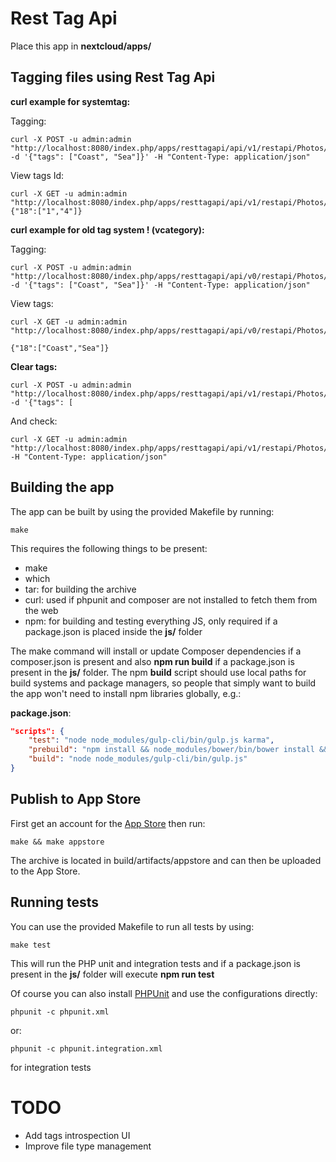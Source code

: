 # Rest Tag Api
Place this app in **nextcloud/apps/**

## Tagging files using Rest Tag Api ##

**curl example for systemtag:**

Tagging:
```
curl -X POST -u admin:admin "http://localhost:8080/index.php/apps/resttagapi/api/v1/restapi/Photos/Coast.jpg" -d '{"tags": ["Coast", "Sea"]}' -H "Content-Type: application/json"
```

View tags Id:
```
curl -X GET -u admin:admin "http://localhost:8080/index.php/apps/resttagapi/api/v1/restapi/Photos/Coast.jpg"
{"18":["1","4"]}
```

**curl example for old tag system ! (vcategory):**

Tagging:
```
curl -X POST -u admin:admin "http://localhost:8080/index.php/apps/resttagapi/api/v0/restapi/Photos/Coast.jpg" -d '{"tags": ["Coast", "Sea"]}' -H "Content-Type: application/json"
```

View tags:
```
curl -X GET -u admin:admin "http://localhost:8080/index.php/apps/resttagapi/api/v0/restapi/Photos/Coast.jpg"

{"18":["Coast","Sea"]}
```

**Clear tags:**
```
curl -X POST -u admin:admin "http://localhost:8080/index.php/apps/resttagapi/api/v1/restapi/Photos/Coast.jpg" -d '{"tags": [
```
And check:
```
curl -X GET -u admin:admin "http://localhost:8080/index.php/apps/resttagapi/api/v1/restapi/Photos/Coast.jpg" -H "Content-Type: application/json"
```

## Building the app

The app can be built by using the provided Makefile by running:

    make

This requires the following things to be present:
* make
* which
* tar: for building the archive
* curl: used if phpunit and composer are not installed to fetch them from the web
* npm: for building and testing everything JS, only required if a package.json is placed inside the **js/** folder

The make command will install or update Composer dependencies if a composer.json is present and also **npm run build** if a package.json is present in the **js/** folder. The npm **build** script should use local paths for build systems and package managers, so people that simply want to build the app won't need to install npm libraries globally, e.g.:

**package.json**:
```json
"scripts": {
    "test": "node node_modules/gulp-cli/bin/gulp.js karma",
    "prebuild": "npm install && node_modules/bower/bin/bower install && node_modules/bower/bin/bower update",
    "build": "node node_modules/gulp-cli/bin/gulp.js"
}
```


## Publish to App Store

First get an account for the [App Store](http://apps.nextcloud.com/) then run:

    make && make appstore

The archive is located in build/artifacts/appstore and can then be uploaded to the App Store.

## Running tests
You can use the provided Makefile to run all tests by using:

    make test

This will run the PHP unit and integration tests and if a package.json is present in the **js/** folder will execute **npm run test**

Of course you can also install [PHPUnit](http://phpunit.de/getting-started.html) and use the configurations directly:

    phpunit -c phpunit.xml

or:

    phpunit -c phpunit.integration.xml

for integration tests

# TODO #

* Add tags introspection UI
* Improve file type management
